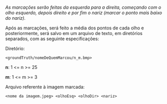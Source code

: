 *As marcações serão feitas da esquerda para a direita, começando com o olho esquerdo, depois direito e por fim o nariz (marcar o ponto mais baixo do nariz).*

Após as marcações, será feito a média dos pontos de cada olho e posteriormente, será salvo em um arquivo de texto, em diretórios separados, com as seguinte especificações:

Diretório:
```
<groundTruth/nomeDeQuemMarcou/n_m.bmp>
```
**n**: 1 <= n >= 25

**m**: 1 <= m >= 3

Arquivo referente à imagem marcada:

```
<nome da imagem.jpeg> <olhoEsq> <olhoDir> <nariz>
```
